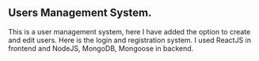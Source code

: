 ## Users Management System.
This is a user management system, here I have added the option to create and edit users. Here is the login and registration system. I used ReactJS in frontend and NodeJS, MongoDB, Mongoose in backend.